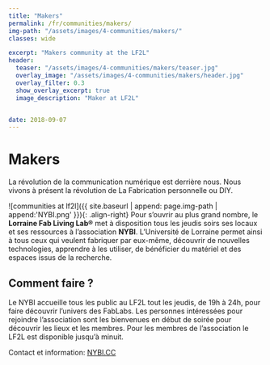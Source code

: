 ```yaml
---
title: "Makers"
permalink: /fr/communities/makers/
img-path: "/assets/images/4-communities/makers/"
classes: wide

excerpt: "Makers community at the LF2L"
header:
  teaser: "/assets/images/4-communities/makers/teaser.jpg"    
  overlay_image: "/assets/images/4-communities/makers/header.jpg"
  overlay_filter: 0.3
  show_overlay_excerpt: true 
  image_description: "Maker at LF2L"


date: 2018-09-07
---
```


# Makers

La révolution de la communication numérique est derrière nous. Nous vivons à présent la révolution de La Fabrication personnelle ou DIY.

![communities at lf2l]({{ site.baseurl | append: page.img-path | append:'NYBI.png' }}){: .align-right}
Pour s’ouvrir au plus grand nombre, le **Lorraine Fab Living Lab®** met à disposition tous les jeudis soirs ses locaux et ses ressources à l’association **NYBI**. 
L’Université de Lorraine permet ainsi à tous ceux qui veulent fabriquer par eux-même, découvrir de nouvelles technologies, apprendre à les utiliser, de bénéficier du matériel et des espaces issus de la recherche.

## Comment faire ?

Le NYBI accueille tous les public au LF2L tout les jeudis, de 19h à 24h, pour faire découvrir l’univers des FabLabs.
Les personnes intéressées pour rejoindre l’association sont les bienvenues en début de soirée pour découvrir les lieux et les membres.
Pour les membres de l’association le LF2L est disponible jusqu’à minuit.

Contact et information: [NYBI.CC](http://nybi.cc/)

